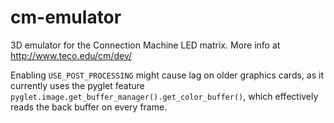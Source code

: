 cm-emulator
===========

3D emulator for the Connection Machine LED matrix. More info at http://www.teco.edu/cm/dev/

Enabling `USE_POST_PROCESSING` might cause lag on older graphics cards, as it currently uses the pyglet feature `pyglet.image.get_buffer_manager().get_color_buffer()`, which effectively reads the back buffer on every frame.



